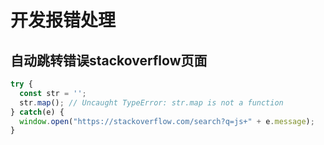 # 开发报错处理

## 自动跳转错误stackoverflow页面

```javascript
try {
  const str = '';
  str.map(); // Uncaught TypeError: str.map is not a function
} catch(e) {
  window.open("https://stackoverflow.com/search?q=js+" + e.message);
}
```
